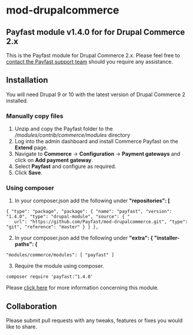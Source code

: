 # mod-drupalcommerce

## Payfast module v1.4.0 for for Drupal Commerce 2.x

This is the Payfast module for Drupal Commerce 2.x. Please feel free
to [contact the Payfast support team](https://payfast.io/contact/) should you require any assistance.

## Installation

You will need Drupal 9 or 10 with the latest version of Drupal Commerce 2 installed.

### Manually copy files

1. Unzip and copy the Payfast folder to the _/modules/contrib/commerce/modules_ directory
2. Log into the admin dashboard and install Commerce Payfast on the **Extend** page.
3. Navigate to **Commerce** -> **Configuration** -> **Payment gateways** and click on **Add payment gateway**.
4. Select **Payfast** and configure as required.
5. Click **Save**.

### Using composer

1. In your composer.json add the following under **"repositories": [**

```
{ "type": "package", "package": { "name": "payfast", "version": "1.4.0", "type": "drupal-module", "source": { "
   url": "https://github.com/Payfast/mod-drupalcommerce.git", "type": "git", "reference": "master" } } },
```

2. In your composer.json add the following under **"extra": { "installer-paths": {**

```
"modules/commerce/modules": [ "payfast" ]
```

3. Require the module using composer.

```composer require 'payfast:^1.4.0'```

Please [click here](https://payfast.io/integration/plugins/drupal-commerce/) for more information concerning this
module.

## Collaboration

Please submit pull requests with any tweaks, features or fixes you would like to share.
